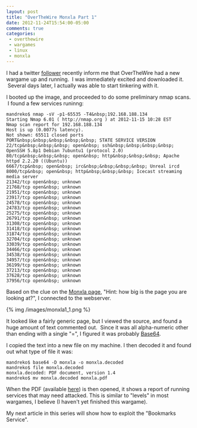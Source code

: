 ```yaml
---
layout: post
title: "OverTheWire Monxla Part 1"
date: 2012-11-24T15:54:00-05:00
comments: true
categories:
 - overthewire
 - wargames
 - linux
 - monxla
---
```


I had a twitter [follower](https://twitter.com/Mito125twit) recently inform me that OverTheWire had a new wargame up and running. &nbsp;I was immediately excited and downloaded it. &nbsp;Several days later, I actually was able to start tinkering with it.

<!-- more -->

I booted up the image, and proceeded to do some preliminary nmap scans. &nbsp;I found a few services runinng:

```
mandreko$ nmap -sV -p1-65535 -T4&nbsp;192.168.188.134
Starting Nmap 6.01 ( http://nmap.org ) at 2012-11-15 10:28 EST
Nmap scan report for 192.168.188.134
Host is up (0.0077s latency).
Not shown: 65511 closed ports
PORT&nbsp;&nbsp;&nbsp;&nbsp;&nbsp; STATE SERVICE VERSION
22/tcp&nbsp;&nbsp;&nbsp; open&nbsp; ssh&nbsp;&nbsp;&nbsp;&nbsp; OpenSSH 5.8p1 Debian 7ubuntu1 (protocol 2.0)
80/tcp&nbsp;&nbsp;&nbsp; open&nbsp; http&nbsp;&nbsp;&nbsp; Apache httpd 2.2.20 ((Ubuntu))
6667/tcp&nbsp; open&nbsp; irc&nbsp;&nbsp;&nbsp;&nbsp; Unreal ircd
8000/tcp&nbsp; open&nbsp; http&nbsp;&nbsp;&nbsp; Icecast streaming media server
21342/tcp open&nbsp; unknown
21768/tcp open&nbsp; unknown
21951/tcp open&nbsp; unknown
23917/tcp open&nbsp; unknown
24578/tcp open&nbsp; unknown
24783/tcp open&nbsp; unknown
25275/tcp open&nbsp; unknown
26791/tcp open&nbsp; unknown
31308/tcp open&nbsp; unknown
31418/tcp open&nbsp; unknown
31874/tcp open&nbsp; unknown
32704/tcp open&nbsp; unknown
33039/tcp open&nbsp; unknown
34466/tcp open&nbsp; unknown
34538/tcp open&nbsp; unknown
34957/tcp open&nbsp; unknown
36199/tcp open&nbsp; unknown
37213/tcp open&nbsp; unknown
37628/tcp open&nbsp; unknown
37956/tcp open&nbsp; unknown
```

Based on the clue on the [Monxla page](http://www.overthewire.org/wargames/monxla), "Hint: how big is the page you are looking at?", I connected to the webserver.

{% img /images/monxla1_1.png %}

It looked like a fairly generic page, but I viewed the source, and found a huge amount of text commented out. &nbsp;Since it was all alpha-numeric other than ending with a single "=", I figured it was probably [Base64](https://en.wikipedia.org/wiki/Base64).

I copied the text into a new file on my machine. I then decoded it and found out what type of file it was:

```
mandreko$ base64 -D monxla -o monxla.decoded
mandreko$ file monxla.decoded
monxla.decoded: PDF document, version 1.4
mandreko$ mv monxla.decoded monxla.pdf
```

When the PDF (available <a href="https://docs.google.com/open?id=0B6AIn0P1_ECKbzJaMEQ0VXhsZU0">here</a>) is then opened, it shows a report of running services that may need attacked.  This is similar to "levels" in most wargames, I believe (I haven't yet finished this wargame). 

My next article in this series will show how to exploit the "Bookmarks Service".
